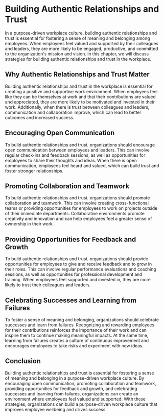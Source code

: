 Building Authentic Relationships and Trust
=================================================================================================

In a purpose-driven workplace culture, building authentic relationships and trust is essential for fostering a sense of meaning and belonging among employees. When employees feel valued and supported by their colleagues and leaders, they are more likely to be engaged, productive, and committed to the organization's mission and vision. In this chapter, we will discuss strategies for building authentic relationships and trust in the workplace.

Why Authentic Relationships and Trust Matter
--------------------------------------------

Building authentic relationships and trust in the workplace is essential for creating a positive and supportive work environment. When employees feel like they can be themselves at work and that their contributions are valued and appreciated, they are more likely to be motivated and invested in their work. Additionally, when there is trust between colleagues and leaders, communication and collaboration improve, which can lead to better outcomes and increased success.

Encouraging Open Communication
------------------------------

To build authentic relationships and trust, organizations should encourage open communication between employees and leaders. This can involve regular check-ins and feedback sessions, as well as opportunities for employees to share their thoughts and ideas. When there is open communication, employees feel heard and valued, which can build trust and foster stronger relationships.

Promoting Collaboration and Teamwork
------------------------------------

To build authentic relationships and trust, organizations should promote collaboration and teamwork. This can involve creating cross-functional teams or providing opportunities for employees to work on projects outside of their immediate departments. Collaborative environments promote creativity and innovation and can help employees feel a greater sense of ownership in their work.

Providing Opportunities for Feedback and Growth
-----------------------------------------------

To build authentic relationships and trust, organizations should provide opportunities for employees to give and receive feedback and to grow in their roles. This can involve regular performance evaluations and coaching sessions, as well as opportunities for professional development and training. When employees feel supported and invested in, they are more likely to trust their colleagues and leaders.

Celebrating Successes and Learning from Failures
------------------------------------------------

To foster a sense of meaning and belonging, organizations should celebrate successes and learn from failures. Recognizing and rewarding employees for their contributions reinforces the importance of their work and can inspire them to continue making meaningful impacts. At the same time, learning from failures creates a culture of continuous improvement and encourages employees to take risks and experiment with new ideas.

Conclusion
----------

Building authentic relationships and trust is essential for fostering a sense of meaning and belonging in a purpose-driven workplace culture. By encouraging open communication, promoting collaboration and teamwork, providing opportunities for feedback and growth, and celebrating successes and learning from failures, organizations can create an environment where employees feel valued and supported. With these strategies, organizations can build a purpose-driven workplace culture that improves employee wellbeing and drives success.
